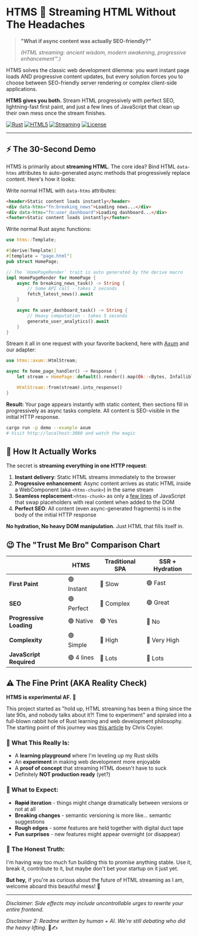 # HTMS 💨 Streaming HTML Without The Headaches

> **"What if async content was actually SEO-friendly?"**
>
> *(HTML streaming: ancient wisdom, modern awakening, progressive enhancement™.)*


HTMS solves the classic web development dilemma: you want instant page loads AND progressive content updates, but every
solution forces you to choose between SEO-friendly server rendering or complex client-side applications.

**HTMS gives you both.** Stream HTML progressively with perfect SEO, lightning-fast first paint, and just a few lines of
JavaScript that clean up their own mess once the stream finishes.

[![Rust](https://img.shields.io/badge/rust-000000.svg?&style=for-the-badge&logo=rust&logoColor=white)](https://www.rust-lang.org/)
[![HTML5](https://img.shields.io/badge/html5-%23E34F26.svg?style=for-the-badge&logo=html5&logoColor=white)](https://developer.mozilla.org/en-US/docs/Web/HTML)
[![Streaming](https://img.shields.io/badge/streaming-💨-blue?style=for-the-badge)](https://github.com/skarab42/htms)
[![License](https://img.shields.io/badge/license-MIT-blue.svg?style=for-the-badge)](license.md)

---

## ⚡ The 30-Second Demo

HTMS is primarily about **streaming HTML**. The core idea? Bind HTML `data-htms` attributes to auto-generated async
methods that progressively replace content. Here's how it looks:

Write normal HTML with `data-htms` attributes:

```html
<header>Static content loads instantly</header>
<div data-htms="fn:breaking_news">Loading news...</div>
<div data-htms="fn:user_dashboard">Loading dashboard...</div>
<footer>Static content loads instantly</footer>
```

Write normal Rust async functions:

```rust
use htms::Template;

#[derive(Template)]
#[template = "page.html"]
pub struct HomePage;

// The `HomePageRender` trait is auto generated by the derive macro
impl HomePageRender for HomePage {
    async fn breaking_news_task() -> String {
        // Some API call - takes 2 seconds
        fetch_latest_news().await
    }

    async fn user_dashboard_task() -> String {
        // Heavy computation - takes 5 seconds
        generate_user_analytics().await
    }
}
```

Stream it all in one request with your favorite backend, here with [Axum](https://github.com/tokio-rs/axum) and our
adapter:

```rust
use htms::axum::HtmlStream;

async fn home_page_handler() -> Response {
    let stream = HomePage::default().render().map(Ok::<Bytes, Infallible>);

    HtmlStream::from(stream).into_response()
}
```

**Result:** Your page appears instantly with static content, then sections fill in progressively as async tasks
complete. All content is SEO-visible in the initial HTTP response.

```bash
cargo run -p demo --example axum
# Visit http://localhost:3000 and watch the magic
```

## 🧠 How It Actually Works

The secret is **streaming everything in one HTTP request**:

1. **Instant delivery**: Static HTML streams immediately to the browser
2. **Progressive enhancement**: Async content arrives as static HTML inside a WebComponent (aka `<htms-chunk>`) in the
   same stream
3. **Seamless replacement**:`<htms-chunk>` as only a [few lines](crates/core/src/static/htms_chunk.js) of JavaScript
   that swap placeholders with
   real content when added to the DOM
4. **Perfect SEO**: All content (even async-generated fragments) is in the body of the initial HTTP response

**No hydration, No heavy DOM manipulation.** Just HTML that fills itself in.

## 😉 The "Trust Me Bro" Comparison Chart

|                         | HTMS       | Traditional SPA | SSR + Hydration |
|-------------------------|------------|-----------------|-----------------|
| **First Paint**         | 🟢 Instant | 🔴 Slow         | 🟢 Fast         |
| **SEO**                 | 🟢 Perfect | 🔴 Complex      | 🟢 Great        |
| **Progressive Loading** | 🟢 Native  | 🟢 Yes          | 🔴 No           |
| **Complexity**          | 🟢 Simple  | 🔴 High         | 🔴 Very High    |
| **JavaScript Required** | 🟢 4 lines | 🔴 Lots         | 🔴 Lots         |

## ⚠️ The Fine Print (AKA Reality Check)

**HTMS is experimental AF.** 🧪

This project started as "hold up, HTML streaming has been a thing since the late 90s, and nobody talks about it?! Time
to
experiment" and spiraled into a full-blown rabbit hole of Rust learning and web development philosophy. The starting
point of this journey was [this
article](https://frontendmasters.com/blog/streaming-html/) by Chris Coyier.

### 🎯 What This Really Is:

- A **learning playground** where I'm leveling up my Rust skills
- An **experiment** in making web development more enjoyable
- A **proof of concept** that streaming HTML doesn't have to suck
- Definitely **NOT production ready** (yet?)

### 🎢 What to Expect:

- **~~Rapid~~ iteration** - things might change dramatically between versions or not at all
- **Breaking changes** - semantic versioning is more like... semantic suggestions
- **Rough edges** - some features are held together with digital duct tape
- **Fun surprises** - new features might appear overnight (or disappear)

### 🤷 The Honest Truth:

I'm having way too much fun building this to promise anything stable. Use it, break it, contribute to it, but maybe
don't bet your startup on it just yet.

**But hey,** if you're as curious about the future of HTML streaming as I am, welcome aboard this beautiful mess! 🚀

---

*Disclaimer: Side effects may include uncontrollable urges to rewrite your entire frontend.*

*Disclaimer 2: Readme written by human + AI. We're still debating who did the heavy lifting.* 🤖✍️
